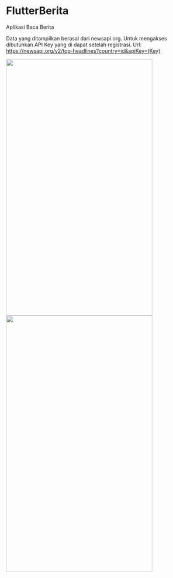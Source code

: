# FlutterBerita
Aplikasi Baca Berita

Data yang ditampilkan berasal dari newsapi.org.
Untuk mengakses dibutuhkan API Key yang di dapat setelah registrasi.
Url: https://newsapi.org/v2/top-headlines?country=id&apiKey=(Key)

<img src="https://raw.github.com/Cama000/FlutterBerita/master/Documentation/Screenshot/Home.jpeg" width="400" height="700"><img src="https://raw.github.com/Cama000/FlutterBerita/master/Documentation/Screenshot/Article.jpg" width="400" height="700" margin-left:80>
